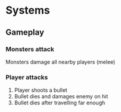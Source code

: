 # Systems

## Gameplay

### Monsters attack

Monsters damage all nearby players (melee)

### Player attacks

1. Player shoots a bullet
2. Bullet dies and damages enemy on hit
3. Bullet dies after travelling far enough
